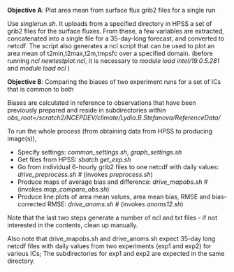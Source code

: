 **Objective A**: Plot area mean from surface flux grib2 files for a single run

Use *singlerun.sh*. It uploads from a specified directory in HPSS a set of grib2 files for the surface fluxes. From these, a few variables are extracted, concatenated into a single file for a 35-day-long forecast, and converted to netcdf. The script also generates a ncl script that can be used to plot an area mean of t2min,t2max,t2m,tmpsfc over a specified domain. (before running *ncl newtestplot.ncl*, it is necessary to *module load intel/19.0.5.281* and *module load ncl*  )


**Objective B**: Comparing the biases of two experiment runs for a set of ICs that is common to both

Biases are calculated in reference to observations that have been previously prepared and reside in subdirectories within *obs_root=/scratch2/NCEPDEV/climate/Lydia.B.Stefanova/ReferenceData/*

To run the whole process (from obtaining data from HPSS to producing image(s)),

- Specify settings: *common_settings.sh*, *graph_settings.sh*
- Get files from HPSS: *sbatch get_exp.sh*
- Go from individual 6-hourly grib2 files to one netcdf with daily values: *drive_preprocess.sh* # (invokes *preprocess.sh*)
- Produce maps of average bias and difference: *drive_mapobs.sh*   # (invokes *map_compare_obs.sh*)
- Produce line plots of area mean values, area mean bias, RMSE and bias-corrected RMSE: *drive_anoms.sh* # (invokes *anoms12.sh*)

Note that the last two steps generate a number of ncl and txt files - if not interested in the contents, clean up manually.

Also note that drive_mapobs.sh and drive_anoms.sh expect 35-day long netcdf files with daily values from two experiments (exp1 and exp2) for various ICs; The subdirectories for exp1 and exp2 are expected in the same directory.


